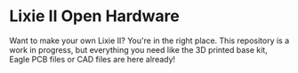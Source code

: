 # Lixie II Open Hardware
Want to make your own Lixie II? You're in the right place. This repository is a work in progress, but everything you need like the 3D printed base kit, Eagle PCB files or CAD files are here already!
